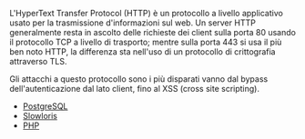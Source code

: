 L'HyperText Transfer Protocol (HTTP) è un protocollo a livello applicativo usato per la trasmissione d'informazioni sul web. Un server HTTP generalmente resta in ascolto delle richieste dei client sulla porta 80 usando il protocollo TCP a livello di trasporto; mentre sulla porta 443 si usa il più ben noto HTTP, la differenza sta nell'uso di un protocollo di crittografia attraverso TLS.

Gli attacchi a questo protocollo sono i più disparati vanno dal bypass dell'autenticazione dal lato client, fino al XSS (cross site scripting).

- [PostgreSQL](PostreSQL/)
- [Slowloris](Slowloris/)
- [PHP](php_cgi_arg_injection/)

